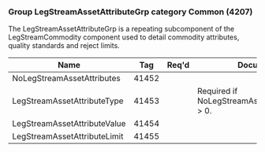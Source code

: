 ### Group LegStreamAssetAttributeGrp category Common (4207)

The LegStreamAssetAttributeGrp is a repeating subcomponent of the LegStreamCommodity component used to detail commodity attributes, quality standards and reject limits.

| Name                         | Tag   | Req'd | Documentation                                      |
|------------------------------|-------|----------|----------------------------------------------------|
| NoLegStreamAssetAttributes   | 41452 |       |                                                    |
| LegStreamAssetAttributeType  | 41453 |       | Required if NoLegStreamAssetAttributes(41452) > 0. |
| LegStreamAssetAttributeValue | 41454 |       |                                                    |
| LegStreamAssetAttributeLimit | 41455 |       |                                                    |


